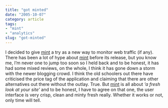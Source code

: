 ```yaml
---
title: "got minted"
date: "2005-10-07"
category: article
tags:
- "mint"
- "analytics"
slug: "got-minted"
---
```


 <!-- [![have a mint][image-1]][1] -->
I decided to give [mint](https://haveamint.com) a try as a new way to monitor web traffic (if any).
There has been a lot of hype about [mint](https://haveamint.com) before its release, but you know me, I’m never one to jump too soon so I held back and to be honest, it has had some mixed reviews, on the whole, I think it has gone down a storm with the newer blogging crowd. I think the old schoolers out there have criticised the price tag of the application and claiming that there are other alternatives out there without the outlay. True. But [mint](https://haveamint.com) is all about _‘a fresh look at your site’_ and to be honest, I have to agree on that one, the user interface is very crisp, clean and minty fresh really.
Whether it works or not, only time will tell.
